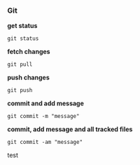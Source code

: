 ### Git

**get status**

    git status

**fetch changes**

    git pull

**push changes**

    git push

**commit and add message**

    git commit -m "message"

**commit, add message and all tracked files**

    git commit -am "message"

 test